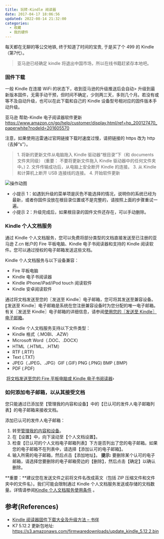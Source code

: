 ```yaml
---
title: 玩转-Kindle 阅读器
date: 2017-04-17 18:06:56
updated: 2022-08-14 21:32:00
categories:
  - 收藏
  - 我的硬件
---
```


每天都在无聊的等公交地铁, 终于知道了时间的宝贵, 于是买了个 499 的 Kindle（第7代）。

> 亚马逊已经确定 kindle 将退出中国市场，所以在线书籍赶紧存本地吧。

### 固件下载

一般 Kindle 在连接 WiFi 的状态下，收到亚马逊的升级推送后会自动> 升级到最新版本固件，无需手动干预，但时间不确定，少则两三天，多则几个月。若没有或等不及自动升级，也可以在此下载和自己的  Kindle 设备型号相对应的固件版本手动升级。

亚马逊 帮助-Kindle 电子阅读器软件更新
<https://www.amazon.cn/gp/help/customer/display.html/ref=hp_200127470_paperwhite?nodeId=201605570>

注意，如果使用迅雷通过官网链接下载时速度过慢，请把链接的 https 改为 http（去掉“s”）。

> 1\. 将新的更新文件从电脑拖入 Kindle 驱动器“根目录”下（和 documents 文件夹同级）
(重要： 不要将更新文件拖入 Kindle 驱动器中的任何文件夹中。)
> 2\. 文件传输成功后，从电脑上安全断开 Kindle 的连接。
> 3\. 从 Kindle 和计算机上断开 USB 连接线的连接。
> 4\. 开始软件更新

![操作动图](./imgs/%E7%8E%A9%E8%BD%AC-%E7%94%B5%E5%AD%90%E9%98%85%E8%AF%BB%E5%99%A8-Kindle/1662509-2397012b41520c53.gif)

* 小提示 1：如遇到升级的菜单项是灰色不能选择的情况，说明你的系统已经为最新，或者你固件没放在根目录位置或不是完整的，请按照上面的步骤重试一遍。
* 小提示 2：升级完成后，如果根目录的固件文件还存在，可以手动删除。

### Kindle 个人文档服务

通过 Kindle 个人文档服务，您可以免费将部分类型的文档直接发送至已注册的亚马逊 Z.cn 帐户的 Fire 平板电脑、Kindle 电子书阅读器和支持的 Kindle 阅读软件。您可以通过授权的电子邮箱发送这些文档。

Kindle 个人文档服务与以下设备兼容：

* Fire 平板电脑
* Kindle 电子书阅读器
* Kindle iPhone/iPad/iPod touch 阅读软件
* Kindle 安卓阅读软件

通过将文档发送至您的〖发送至 Kindle〗电子邮箱，您可将其发送至兼容设备。〖发送至 Kindle〗电子邮箱是系统在您注册兼容设备时为您分配的唯一电子邮箱。有关〖发送至 Kindle〗电子邮箱的详细信息，请参阅[使用您的〖发送至 Kindle〗电子邮箱](https://www.amazon.cn/gp/help/customer/display.html?nodeId=201974220)。

* Kindle 个人文档服务支持以下文件类型：
* Kindle 格式（.MOBI、.AZW）
* Microsoft Word（.DOC、.DOCX）
* HTML（.HTML、.HTM）
* RTF (.RTF)
* Text (.TXT)
* JPEG（.JPEG、.JPG）GIF (.GIF) PNG (.PNG) BMP (.BMP)
* PDF (.PDF)

 [将文档发送至您的 Fire 平板电脑或 Kindle 电子书阅读器](https://www.amazon.cn/gp/help/customer/display.html/ref=hp_bc_nav?ie=UTF8&nodeId=201238330)›

### 如何添加电子邮箱，以从其接受文档

您只能通过已添加至【管理我的内容和设备】中的【已认可的发件人电子邮箱列表】的电子邮箱来接收文档。

添加已认可的发件人电子邮箱：

1. 转至[管理我的内容和设备](https://www.amazon.cn/manageyourkindle)。
2. 在【设置】中，向下滚动至【个人文档设置】。
3. 检查【已认可的个人文档电子邮箱列表】下方是否列出了您的电子邮箱。如果您的电子邮箱不在列表中，请选择【添加认可的电子邮箱】。
4. 输入所需的电子邮箱，然后点击【添加地址】。
  **提示:** 要删除某个认可的电子邮箱，请选择您要删除的电子邮箱旁边的【删除】，然后点击【确定】以确认删除。

**重要：**建议您在发送文件之前将文件名改成英文（包括 ZIP 压缩文件和文件夹中的文件名）。我们可能会限制通过 Kindle 个人文档服务发送或存储的文档数量。详情请参阅[Kindle 个人文档服务使用条件](https://www.amazon.cn/gp/help/customer/display.html?nodeId=201124320) 。

## 参考(References)

* [Kindle 阅读器固件下载大全及升级方法 – 书伴](https://kindlefere.com/post/4.html)
* K7 5.12.2 更新包地址: <https://s3.amazonaws.com/firmwaredownloads/update_kindle_5.12.2.bin>
